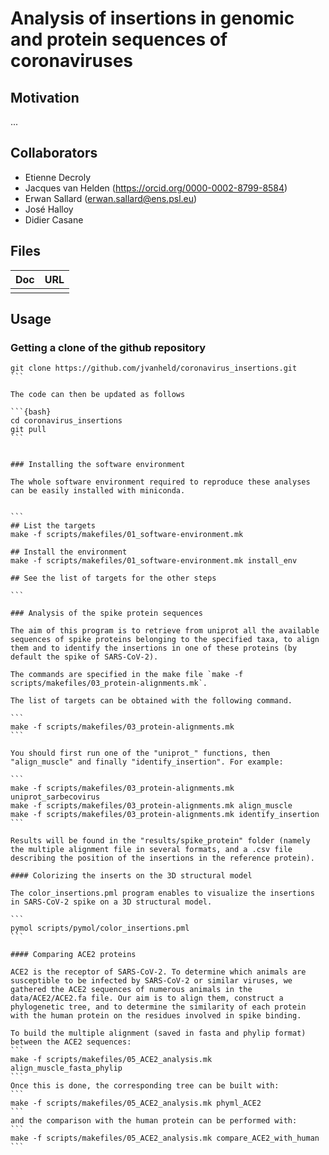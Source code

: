 # Analysis of insertions in genomic and protein sequences of coronaviruses

## Motivation

...

## Collaborators

- Etienne Decroly
- Jacques van Helden (<https://orcid.org/0000-0002-8799-8584>)
- Erwan Sallard	(<erwan.sallard@ens.psl.eu>)
- José Halloy
- Didier Casane

## Files

| Doc | URL |
|------------|---------------------------------|
|  | |

## Usage

### Getting a clone of the github repository

````{bash}
git clone https://github.com/jvanheld/coronavirus_insertions.git
```

The code can then be updated as follows

```{bash}
cd coronavirus_insertions
git pull
```


### Installing the software environment

The whole software environment required to reproduce these analyses can be easily installed with miniconda.


```
## List the targets
make -f scripts/makefiles/01_software-environment.mk

## Install the environment
make -f scripts/makefiles/01_software-environment.mk install_env

## See the list of targets for the other steps

```

### Analysis of the spike protein sequences

The aim of this program is to retrieve from uniprot all the available sequences of spike proteins belonging to the specified taxa, to align them and to identify the insertions in one of these proteins (by default the spike of SARS-CoV-2).

The commands are specified in the make file `make -f scripts/makefiles/03_protein-alignments.mk`. 

The list of targets can be obtained with the following command.

```
make -f scripts/makefiles/03_protein-alignments.mk
```

You should first run one of the "uniprot_" functions, then "align_muscle" and finally "identify_insertion". For example:

```
make -f scripts/makefiles/03_protein-alignments.mk uniprot_sarbecovirus
make -f scripts/makefiles/03_protein-alignments.mk align_muscle
make -f scripts/makefiles/03_protein-alignments.mk identify_insertion
```

Results will be found in the "results/spike_protein" folder (namely the multiple alignment file in several formats, and a .csv file describing the position of the insertions in the reference protein).

#### Colorizing the inserts on the 3D structural model

The color_insertions.pml program enables to visualize the insertions in SARS-CoV-2 spike on a 3D structural model.

```
pymol scripts/pymol/color_insertions.pml
```

#### Comparing ACE2 proteins

ACE2 is the receptor of SARS-CoV-2. To determine which animals are susceptible to be infected by SARS-CoV-2 or similar viruses, we gathered the ACE2 sequences of numerous animals in the data/ACE2/ACE2.fa file. Our aim is to align them, construct a phylogenetic tree, and to determine the similarity of each protein with the human protein on the residues involved in spike binding.

To build the multiple alignment (saved in fasta and phylip format) between the ACE2 sequences:
```
make -f scripts/makefiles/05_ACE2_analysis.mk align_muscle_fasta_phylip
```
Once this is done, the corresponding tree can be built with:
```
make -f scripts/makefiles/05_ACE2_analysis.mk phyml_ACE2
```
and the comparison with the human protein can be performed with:
```
make -f scripts/makefiles/05_ACE2_analysis.mk compare_ACE2_with_human
```


